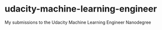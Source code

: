 # udacity-machine-learning-engineer
My submissions to the Udacity Machine Learning Engineer Nanodegree
